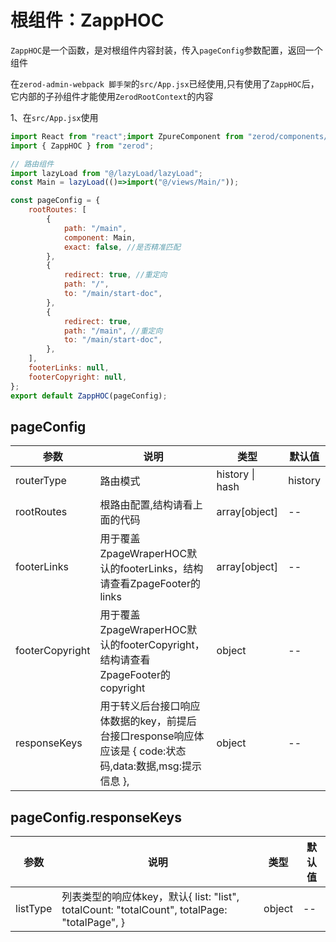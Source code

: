 <div class="z-doc-titles"></div>

# 根组件：ZappHOC

`ZappHOC`是一个函数，是对根组件内容封装，传入`pageConfig`参数配置，返回一个组件

在`zerod-admin-webpack 脚手架`的`src/App.jsx`已经使用,只有使用了`ZappHOC`后，它内部的子孙组件才能使用`ZerodRootContext`的内容

1、在`src/App.jsx`使用

```jsx
import React from "react";import ZpureComponent from "zerod/components/ZpureComponent";
import { ZappHOC } from "zerod";

// 路由组件
import lazyLoad from "@/lazyLoad/lazyLoad";
const Main = lazyLoad(()=>import("@/views/Main/"));

const pageConfig = {
	rootRoutes: [
		{
			path: "/main",
			component: Main,
			exact: false, //是否精准匹配
		},
		{
			redirect: true, //重定向
			path: "/",
			to: "/main/start-doc",
		},
		{
			redirect: true,
			path: "/main", //重定向
			to: "/main/start-doc",
		},
	],
	footerLinks: null,
	footerCopyright: null,
};
export default ZappHOC(pageConfig);
```

<div class="z-doc-titles"></div>

## pageConfig

<table>
	<thead>
		<tr>
			<th>参数</th>
			<th>说明</th>
			<th>类型</th>
			<th>默认值</th>
		</tr>
	</thead>
	<tbody>
		<tr>
			<td>routerType</td>
			<td>路由模式</td>
			<td>history | hash</td>
			<td>history</td>
		</tr>
		<tr>
			<td>rootRoutes</td>
			<td>根路由配置,结构请看上面的代码</td>
			<td>array[object]</td>
			<td>--</td>
		</tr>
		<tr>
			<td>footerLinks</td>
			<td>用于覆盖ZpageWraperHOC默认的footerLinks，结构请查看ZpageFooter的links</td>
			<td>array[object]</td>
			<td>--</td>
		</tr>
		<tr>
			<td>footerCopyright</td>
			<td>用于覆盖ZpageWraperHOC默认的footerCopyright，结构请查看ZpageFooter的copyright</td>
			<td>object</td>
			<td>--</td>
		</tr>
		<tr>
			<td>responseKeys</td>
			<td>用于转义后台接口响应体数据的key，前提后台接口response响应体应该是 { code:状态码,data:数据,msg:提示信息 }, </td>
			<td>object</td>
			<td>--</td>
		</tr>
	</tbody>
</table>


<div class="z-doc-titles"></div>

## pageConfig.responseKeys

<table>
	<thead>
		<tr>
			<th>参数</th>
			<th>说明</th>
			<th>类型</th>
			<th>默认值</th>
		</tr>
	</thead>
	<tbody>
		<tr>
			<td>listType</td>
			<td>列表类型的响应体key，默认{
				list: "list",
				totalCount: "totalCount",
				totalPage: "totalPage",
			}</td>
			<td>object</td>
			<td>--</td>
		</tr>
	</tbody>
</table>
